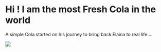 # Hi ! I am the most Fresh Cola in the world

A simple Cola started on his journey to bring back Elaina to real life.... 

![](http://file3.instiz.net/data/file3/2020/11/28/3/b/8/3b88fe8664b416efd1a42bed0aa001f7.gif)




